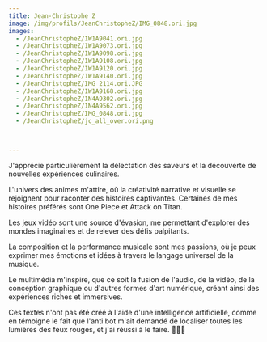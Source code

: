 ```yaml
---
title: Jean-Christophe Z
image: /img/profils/JeanChristopheZ/IMG_0848.ori.jpg
images:
  - /JeanChristopheZ/1W1A9041.ori.jpg
  - /JeanChristopheZ/1W1A9073.ori.jpg
  - /JeanChristopheZ/1W1A9098.ori.jpg
  - /JeanChristopheZ/1W1A9108.ori.jpg
  - /JeanChristopheZ/1W1A9120.ori.jpg
  - /JeanChristopheZ/1W1A9140.ori.jpg
  - /JeanChristopheZ/IMG_2114.ori.JPG
  - /JeanChristopheZ/1W1A9168.ori.jpg
  - /JeanChristopheZ/1N4A9302.ori.jpg
  - /JeanChristopheZ/1N4A9562.ori.jpg
  - /JeanChristopheZ/IMG_0848.ori.jpg
  - /JeanChristopheZ/jc_all_over.ori.png



---
```

J'apprécie particulièrement la délectation des saveurs et la découverte de nouvelles expériences culinaires.

L'univers des animes m'attire, où la créativité narrative et visuelle se rejoignent pour raconter des histoires captivantes. Certaines de mes histoires préférés sont One Piece et Attack on Titan.

Les jeux vidéo sont une source d'évasion, me permettant d'explorer des mondes imaginaires et de relever des défis palpitants.

La composition et la performance musicale sont mes passions, où je peux exprimer mes émotions et idées à travers le langage universel de la musique.

Le multimédia m'inspire, que ce soit la fusion de l'audio, de la vidéo, de la conception graphique ou d'autres formes d'art numérique, créant ainsi des expériences riches et immersives.

Ces textes n'ont pas été créé à l'aide d'une intelligence artificielle, comme en témoigne le fait que l'anti bot m'ait demandé de localiser toutes les lumières des feux rouges, et j'ai réussi à le faire. 🧔🏿‍♂️
